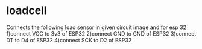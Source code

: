 # loadcell

Connects the following load sensor in given circuit image and for esp 32
1)connect VCC to 3v3 of ESP32
2)connect GND to GND of ESP32
3)connect DT to D4 of ESP32
4)connect SCK to D2 of ESP32


